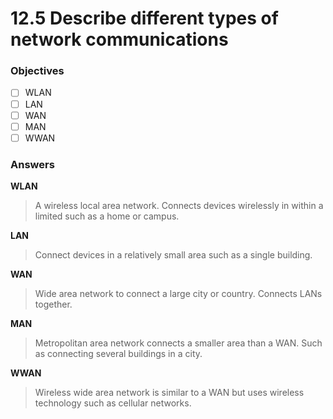 # 12.5 Describe different types of network communications

### Objectives

- [ ] WLAN
- [ ] LAN
- [ ] WAN
- [ ] MAN
- [ ] WWAN

### Answers

**WLAN**
> A wireless local area network. Connects devices wirelessly in within a limited such as a home or campus.

**LAN**
> Connect devices in a relatively small area such as a single building.

**WAN**
> Wide area network to connect a large city or country. Connects LANs together. 

**MAN**
> Metropolitan area network connects a smaller area than a WAN. Such as connecting several buildings in a city.

**WWAN**
> Wireless wide area network is similar to a WAN but uses wireless technology such as cellular networks.
